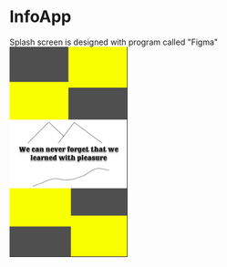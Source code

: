 # InfoApp
Splash screen is designed with program called "Figma"
![Splash.png](https://github.com/advancepro/InfoApp/blob/master/mid/splash.PNG)

